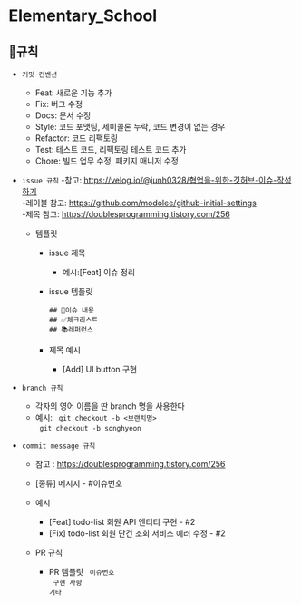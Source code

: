 # Elementary_School
## 🧾규칙
- `커밋 컨벤션`
    - Feat: 새로운 기능 추가
    - Fix: 버그 수정
    - Docs: 문서 수정
    - Style: 코드 포맷팅, 세미콜론 누락, 코드 변경이 없는 경우
    - Refactor: 코드 리팩토링
    - Test: 테스트 코드, 리팩토링 테스트 코드 추가
    - Chore: 빌드 업무 수정, 패키지 매니저 수정

- `issue 규칙`
  -참고: <https://velog.io/@junh0328/협업을-위한-깃허브-이슈-작성하기>  
  -레이블 참고: <https://github.com/modolee/github-initial-settings>  
  -제목 참고: <https://doublesprogramming.tistory.com/256>

    - 템플릿
        - issue 제목
            - 예시:[Feat] 이슈 정리
        - issue 템플릿

          `## 🧾이슈 내용 `  
          `## ✅체크리스트`     
          `## 📚레퍼런스`

        - 제목 예시
            - [Add] UI button 구현

- `branch 규칙`
    - 각자의 영어 이름을 딴 branch 명을 사용한다
    - 예시:
      ` git checkout -b <브랜치명>`  
      ` git checkout -b songhyeon`
- `commit message 규칙`
    - 참고 : <https://doublesprogramming.tistory.com/256>
    - [종류] 메시지 - #이슈번호
    - 예시
        - [Feat] todo-list 회원 API 엔티티 구현 - #2
        - [Fix] todo-list 회원 단건 조회 서비스 에러 수정 - #2

    - PR 규칙
        - PR 템플릿
          ` 이슈번호`  
          ` 구현 사항`   
          `기타`

